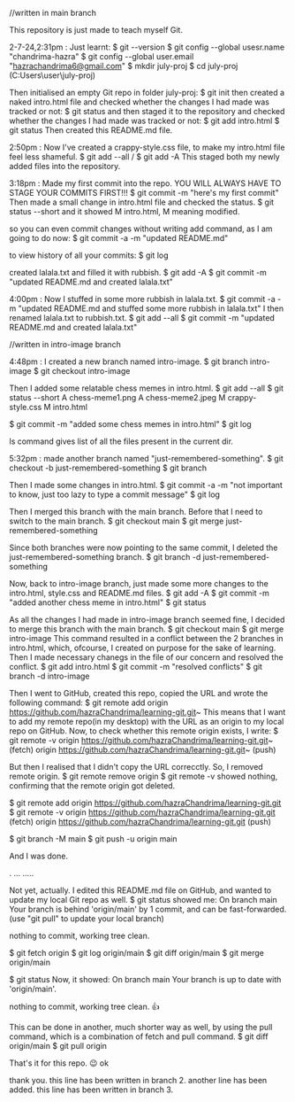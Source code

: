 //written in main branch

This repository is just made to teach myself Git.

2-7-24,2:31pm : Just learnt:
$ git --version
$ git config --global usesr.name "chandrima-hazra"
$ git config --global user.email "hazrachandrima6@gmail.com"
$ mkdir july-proj 
$ cd july-proj (C:Users\user\july-proj)

Then initialised an empty Git repo in folder july-proj:
$ git init 
then created a naked intro.html file and checked whether the changes I had made was tracked or not:
$ git status
and then staged it to the repository and checked whether the changes I had made was tracked or not: 
$ git add intro.html
$ git status
Then created this README.md file.

2:50pm : Now I've created a crappy-style.css file, to make my intro.html file feel less shameful.
$ git add --all / $ git add -A
This staged both my newly added files into the repository.

3:18pm : Made my first commit into the repo. YOU WILL ALWAYS HAVE TO STAGE YOUR COMMITS FIRST!!!
$ git commit -m "here's my first commit"
Then made a small change in intro.html file and checked the status.
$ git status --short
and it showed M intro.html, M meaning modified.

so you can even commit changes without writing add command, as I am going to do now:
$ git commit -a -m "updated README.md"

to view history of all your commits:
$ git log

created lalala.txt and filled it with rubbish.
$ git add -A
$ git commit -m "updated README.md and created lalala.txt"

4:00pm : Now I stuffed in some more rubbish in lalala.txt.
$ git commit -a -m "updated README.md and stuffed some more rubbish in lalala.txt"
I then renamed lalala.txt to rubbish.txt.
$ git add --all
$ git commit -m "updated README.md and created lalala.txt"



//written in intro-image branch

4:48pm : I created a new branch named intro-image.
$ git branch intro-image
$ git checkout intro-image

Then I added some relatable chess memes in intro.html.
$ git add --all
$ git status --short
A  chess-meme1.png
A  chess-meme2.jpeg
M  crappy-style.css
M  intro.html

$ git commit -m "added some chess memes in intro.html"
$ git log

ls command gives list of all the files present in the current dir.

5:32pm : made another branch named "just-remembered-something".
$ git checkout -b just-remembered-something
$ git branch

Then I made some changes in intro.html.
$ git commit -a -m "not important to know, just too lazy to type a commit message"
$ git log

Then I merged this branch with the main branch.
Before that I need to switch to the main branch.
$ git checkout main
$ git merge just-remembered-something

Since both branches were now pointing to the same commit, I deleted the just-remembered-something branch.
$ git branch -d just-remembered-something

Now, back to intro-image branch, just made some more changes to the intro.html, style.css and README.md files.
$ git add -A
$ git commit -m "added another chess meme in intro.html"
$ git status

As all the changes I had made in intro-image branch seemed fine, I decided to merge this branch with the main branch.
$ git checkout main
$ git merge intro-image
This command resulted in a conflict between the 2 branches in intro.html, which, ofcourse, I created on purpose for the sake of learning.
Then I made necessary chanegs in the file of our concern and resolved the conflict.
$ git add intro.html
$ git commit -m "resolved conflicts"
$ git branch -d intro-image

Then I went to GitHub, created this repo, copied the URL and wrote the following command:
$ git remote add origin  https://github.com/hazraChandrima/learning-git.git~ 
This means that I want to add my remote repo(in my desktop) with the URL as an origin to my local repo on GitHub.
Now, to check whether this remote origin exists, I write:
$ git remote -v
origin  https://github.com/hazraChandrima/learning-git.git~ (fetch)
origin  https://github.com/hazraChandrima/learning-git.git~ (push)

But then I realised that I didn't copy the URL correcctly. So, I removed remote origin.
$ git remote remove origin
$ git remote -v 
showed nothing, confirming that the remote origin got deleted.

$ git remote add origin  https://github.com/hazraChandrima/learning-git.git
$ git remote -v
origin  https://github.com/hazraChandrima/learning-git.git (fetch)
origin  https://github.com/hazraChandrima/learning-git.git (push)

$ git branch -M main
$ git push -u origin main

And I was done.






.
...
.....

Not yet, actually. I edited this README.md file on GitHub, and wanted to update my local Git repo as well.
$ git status
showed me:
On branch main
Your branch is behind 'origin/main' by 1 commit, and can be fast-forwarded.
  (use "git pull" to update your local branch)

nothing to commit, working tree clean.

$ git fetch origin
$ git log origin/main
$ git diff origin/main
$ git merge origin/main

$ git status
Now, it showed:
On branch main
Your branch is up to date with 'origin/main'.

nothing to commit, working tree clean.
👍

This can be done in another, much shorter way as well, by using the pull command, which is a combination of fetch and pull command.
$ git diff origin/main
$ git pull origin

That's it for this repo. 😉
ok



thank you.
this line has been written in branch 2.
another line has been added.
this line has been written in branch 3.
